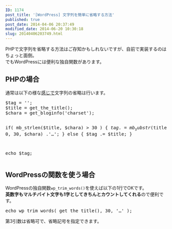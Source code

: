 ```yaml
---
ID: 1174
post_title: '[WordPress] 文字列を簡単に省略する方法'
published: true
post_date: 2014-04-06 20:37:49
modified_date: 2014-06-20 10:30:18
slug: 20140406203749.html
---
```

<p>PHPで文字列を省略する方法はご存知かもしれないですが、自前で実装するのはちょっと面倒。<br />
でもWordPressには便利な独自関数があります。<br />
<!--more--></p>
<h2>PHPの場合</h2>
<p>通常は以下の様な<u>感じで</u>文字列の省略は行います。</p>
<pre class="prettyprint linenums lang-php">$tag = '';
$title = get_the_title();
$chara = get_bloginfo('charset');

if( mb_strlen($title, $chara) > 30 ) {
	$tag .= mb_substr($title, 0, 30, $chara) .'…';
} else {
	$tag .= $title;
}

echo $tag;</pre>
<h2>WordPressの関数を使う場合</h2>
<p>WordPressの独自関数<code>wp_trim_words()</code>を使えば以下の1行でOKです。<br />
<strong>英数字もマルチバイト文字も1字としてきちんとカウントしてくれる</strong>ので便利です。</p>
<pre class="prettyprint linenums lang-php">echo wp_trim_words( get_the_title(), 30, '…' );</pre>
<p>第3引数は省略可で、省略記号を指定できます。</p>